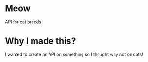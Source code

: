 # Meow
API for cat breeds

# Why I made this?
I wanted to create an API on something so I thought why not on cats! 

